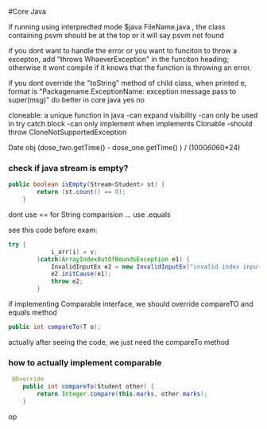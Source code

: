 #Core Java

if running using interpredted mode $java FileName.java , the class containing psvm should be at the top or it will say psvm not found

if you dont want to handle the error or you want to funciton to throw a excepton, add "throws WhaeverException" in the funciton heading; otherwise it wont compile if it knows that the function is throwing an error.

if you dont override the "toString" method of child class, when printed e, format is "Packagename.ExceptionName: exception message pass to super(msg)" 
do better in core java yes no

cloneable: a unique function in java
-can expand visibility
-can only be used in try catch block
-can only implement when implements Clonable
-should throw CloneNotSupportedException

Date obj  (dose_two.getTime() - dose_one.getTime() ) / (1000*60*60*24)
### check if java stream is empty?
```java
public boolean isEmpty(Stream<Student> st) {
        return (st.count() == 0);
    }
```

dont use == for String comparision ... use .equals

see this code before exam:
```java
try {
            i_arr[i] = v;
        }catch(ArrayIndexOutOfBoundsException e1) {
            InvalidInputEx e2 = new InvalidInputEx("invalid index input");
            e2.initCause(e1);
            throw e2;
        }
```

if implementing Comparable interface, we should override compareTO and equals method
```java
public int compareTo(T o);

```
actually after seeing the code, we just need the compareTo method

### how to actually implement comparable 
```java
 @Override
    public int compareTo(Student other) {
        return Integer.compare(this.marks, other.marks);
    }
```
op